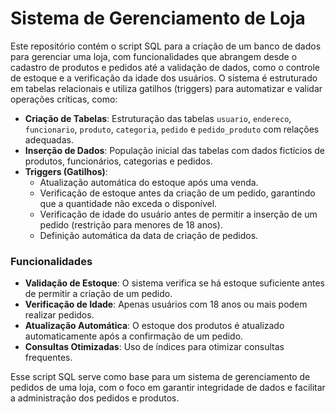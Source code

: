 # Sistema de Gerenciamento de Loja

Este repositório contém o script SQL para a criação de um banco de dados para gerenciar uma loja, com funcionalidades que abrangem desde o cadastro de produtos e pedidos até a validação de dados, como o controle de estoque e a verificação da idade dos usuários. O sistema é estruturado em tabelas relacionais e utiliza gatilhos (triggers) para automatizar e validar operações críticas, como:

- **Criação de Tabelas**: Estruturação das tabelas `usuario`, `endereco`, `funcionario`, `produto`, `categoria`, `pedido` e `pedido_produto` com relações adequadas.
- **Inserção de Dados**: População inicial das tabelas com dados fictícios de produtos, funcionários, categorias e pedidos.
- **Triggers (Gatilhos)**:
  - Atualização automática do estoque após uma venda.
  - Verificação de estoque antes da criação de um pedido, garantindo que a quantidade não exceda o disponível.
  - Verificação de idade do usuário antes de permitir a inserção de um pedido (restrição para menores de 18 anos).
  - Definição automática da data de criação de pedidos.

### Funcionalidades
- **Validação de Estoque**: O sistema verifica se há estoque suficiente antes de permitir a criação de um pedido.
- **Verificação de Idade**: Apenas usuários com 18 anos ou mais podem realizar pedidos.
- **Atualização Automática**: O estoque dos produtos é atualizado automaticamente após a confirmação de um pedido.
- **Consultas Otimizadas**: Uso de índices para otimizar consultas frequentes.
  
Esse script SQL serve como base para um sistema de gerenciamento de pedidos de uma loja, com o foco em garantir integridade de dados e facilitar a administração dos pedidos e produtos.
